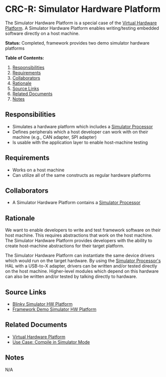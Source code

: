 # CRC-R: Simulator Hardware Platform

The Simulator Hardware Platform is a special case of the [Virtual Hardware Platform](virtual_hardware_platform.md). A Simulator Hardware Platform enables writing/testing embedded software directly on a host machine.

**Status:** Completed, framework provides two demo simulator hardware platforms

**Table of Contents:**

1. [Responsibilities](#responsibilities)
2. [Requirements](#requirements)
3. [Collaborators](#collaborators)
4. [Rationale](#rationale)
5. [Source Links](#source-links)
6. [Related Documents](#related-documents)
7. [Notes](#notes)

## Responsibilities

* Simulates a hardware platform which includes a [Simulator Processor](simulator_processor.md)
* Defines peripherals which a host developer can work with on their machine (e.g., CAN adapter, SPI adapter)
* Is usable with the application layer to enable host-machine testing

## Requirements

* Works on a host machine
* Can utilize all of the same constructs as regular hardware platforms

## Collaborators

* A Simulator Hardware Platform contains a [Simulator Processor](simulator_processor.md)

## Rationale

We want to enable developers to write and test framework software on their host machine. This requires abstractions that work on the host machine. The Simulator Hardware Platform provides developers with the ability to create host-machine abstractions for their target platform.

The Simulator Hardware Platform can instantiate the same device drivers which would run on the target hardware. By using the [Simulator Processor's](simulator_processor.md) HAL with a USB-to-X adapter, drivers can be written and/or tested directly on the host machine. Higher-level modules which depend on this hardware can also be written and/or tested by talking directly to hardware.

## Source Links

* [Blinky Simulator HW Platform](../../../../src/hw_platforms/blinky_simulator/)
* [Framework Demo Simulator HW Platform](../../../../src/hw_platforms/fwdemo_simulator/)

## Related Documents

* [Virtual Hardware Platform](virtual_hardware_platform.md)
* [Use Case: Compile in Simulator Mode](../../use_cases/0010-compile_in_simulator_mode.md)

## Notes

N/A
